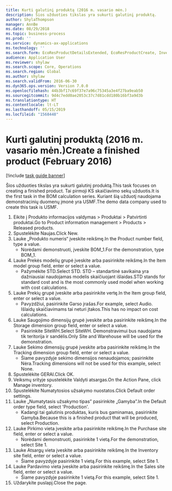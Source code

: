 ```yaml
---
title: Kurti galutinį produktą (2016 m. vasario mėn.)
description: Šios užduoties tikslas yra sukurti galutinį produktą.
author: ShylaThompson
manager: AnnBe
ms.date: 08/29/2018
ms.topic: business-process
ms.prod: ''
ms.service: dynamics-ax-applications
ms.technology: ''
ms.search.form: EcoResProductDetailsExtended, EcoResProductCreate, InventItemOrderSetup
audience: Application User
ms.reviewer: shylaw
ms.search.scope: Core, Operations
ms.search.region: Global
ms.author: shylaw
ms.search.validFrom: 2016-06-30
ms.dyn365.ops.version: Version 7.0.0
ms.openlocfilehash: 44b3bf17c69f37e7a96c75345a3e4f27ba9eab50
ms.sourcegitcommit: 9d4c7edd0ae2053c37c7d81cdd180b16bf3a9d3b
ms.translationtype: HT
ms.contentlocale: lt-LT
ms.lasthandoff: 05/15/2019
ms.locfileid: "1568448"
---
```

# <a name="create-a-finished-product-february-2016"></a><span data-ttu-id="0d771-103">Kurti galutinį produktą (2016 m. vasario mėn.)</span><span class="sxs-lookup"><span data-stu-id="0d771-103">Create a finished product (February 2016)</span></span>

[!include [task guide banner](../../includes/task-guide-banner.md)]

<span data-ttu-id="0d771-104">Šios užduoties tikslas yra sukurti galutinį produktą.</span><span class="sxs-lookup"><span data-stu-id="0d771-104">This task focuses on creating a finished product.</span></span> <span data-ttu-id="0d771-105">Tai pirmoji KS skaičiavimo sekų užduotis.</span><span class="sxs-lookup"><span data-stu-id="0d771-105">It is the first task in the BOM calculation series.</span></span> <span data-ttu-id="0d771-106">Kuriant šią užduotį naudojama demonstracinių duomenų įmonė yra USMF.</span><span class="sxs-lookup"><span data-stu-id="0d771-106">The demo data company used to create this task is USMF.</span></span>

1. <span data-ttu-id="0d771-107">Eikite į Produkto informacijos valdymas > Produktai > Patvirtinti produktai.</span><span class="sxs-lookup"><span data-stu-id="0d771-107">Go to Product information management > Products > Released products.</span></span>
2. <span data-ttu-id="0d771-108">Spustelėkite Naujas.</span><span class="sxs-lookup"><span data-stu-id="0d771-108">Click New.</span></span>
3. <span data-ttu-id="0d771-109">Lauke „Produkto numeris“ įveskite reikšmę.</span><span class="sxs-lookup"><span data-stu-id="0d771-109">In the Product number field, type a value.</span></span>
    * <span data-ttu-id="0d771-110">Norėdami demonstruoti, įveskite BOM_1.</span><span class="sxs-lookup"><span data-stu-id="0d771-110">For the demonstration, type BOM_1.</span></span>  
4. <span data-ttu-id="0d771-111">Lauke Prekės modelių grupė įveskite arba pasirinkite reikšmę.</span><span class="sxs-lookup"><span data-stu-id="0d771-111">In the Item model group field, enter or select a value.</span></span>
    * <span data-ttu-id="0d771-112">Pažymėkite STD.</span><span class="sxs-lookup"><span data-stu-id="0d771-112">Select STD.</span></span> <span data-ttu-id="0d771-113">STD – standartinė savikaina yra dažniausiai naudojamas modelis skaičiuojant išlaidas.</span><span class="sxs-lookup"><span data-stu-id="0d771-113">STD stands for standard cost and is the most commonly used model when working with cost calculations.</span></span>  
5. <span data-ttu-id="0d771-114">Lauke Prekių grupė įveskite arba pasirinkite vertę.</span><span class="sxs-lookup"><span data-stu-id="0d771-114">In the Item group field, enter or select a value.</span></span>
    * <span data-ttu-id="0d771-115">Pavyzdžiui, pasirinkite Garso įrašas.</span><span class="sxs-lookup"><span data-stu-id="0d771-115">For example, select Audio.</span></span> <span data-ttu-id="0d771-116">Išlaidų skaičiavimams tai neturi įtakos.</span><span class="sxs-lookup"><span data-stu-id="0d771-116">This has no impact on cost calculations.</span></span>  
6. <span data-ttu-id="0d771-117">Lauke Saugojimo dimensijų grupė įveskite arba pasirinkite reikšmę.</span><span class="sxs-lookup"><span data-stu-id="0d771-117">In the Storage dimension group field, enter or select a value.</span></span>
    * <span data-ttu-id="0d771-118">Pasirinkite SiteWH.</span><span class="sxs-lookup"><span data-stu-id="0d771-118">Select SiteWH.</span></span> <span data-ttu-id="0d771-119">Demonstravimui bus naudojama tik teritorija ir sandėlis.</span><span class="sxs-lookup"><span data-stu-id="0d771-119">Only Site and Warehouse will be used for the demonstration.</span></span>  
7. <span data-ttu-id="0d771-120">Lauke Sekimo dimensijų grupė įveskite arba pasirinkite reikšmę.</span><span class="sxs-lookup"><span data-stu-id="0d771-120">In the Tracking dimension group field, enter or select a value.</span></span>
    * <span data-ttu-id="0d771-121">Šiame pavyzdyje sekimo dimensijos nenaudojamos; pasirinkite Nėra.</span><span class="sxs-lookup"><span data-stu-id="0d771-121">Tracking dimensions will not be used for this example, select None.</span></span>  
8. <span data-ttu-id="0d771-122">Spustelėkite GERAI.</span><span class="sxs-lookup"><span data-stu-id="0d771-122">Click OK.</span></span>
9. <span data-ttu-id="0d771-123">Veiksmų srityje spustelėkite Valdyti atsargas.</span><span class="sxs-lookup"><span data-stu-id="0d771-123">On the Action Pane, click Manage inventory.</span></span>
10. <span data-ttu-id="0d771-124">Spustelėkite Numatytosios užsakymo nuostatos.</span><span class="sxs-lookup"><span data-stu-id="0d771-124">Click Default order settings.</span></span>
11. <span data-ttu-id="0d771-125">Lauke „Numatytasis užsakymo tipas” pasirinkite „Gamyba”.</span><span class="sxs-lookup"><span data-stu-id="0d771-125">In the Default order type field, select 'Production'.</span></span>
    * <span data-ttu-id="0d771-126">Kadangi tai galutinis produktas, kuris bus gaminamas, pasirinkite Gamyba.</span><span class="sxs-lookup"><span data-stu-id="0d771-126">Because this is a finished product that will be produced, select Production.</span></span>  
12. <span data-ttu-id="0d771-127">Lauke Pirkimo vieta įveskite arba pasirinkite reikšmę.</span><span class="sxs-lookup"><span data-stu-id="0d771-127">In the Purchase site field, enter or select a value.</span></span>
    * <span data-ttu-id="0d771-128">Norėdami demonstruoti, pasirinkite 1 vietą.</span><span class="sxs-lookup"><span data-stu-id="0d771-128">For the demonstration, select Site 1.</span></span>  
13. <span data-ttu-id="0d771-129">Lauke Atsargų vieta įveskite arba pasirinkite reikšmę.</span><span class="sxs-lookup"><span data-stu-id="0d771-129">In the Inventory site field, enter or select a value.</span></span>
    * <span data-ttu-id="0d771-130">Šiame pavyzdyje pasirinkite 1 vietą.</span><span class="sxs-lookup"><span data-stu-id="0d771-130">For this example, select Site 1.</span></span>  
14. <span data-ttu-id="0d771-131">Lauke Pardavimo vieta įveskite arba pasirinkite reikšmę.</span><span class="sxs-lookup"><span data-stu-id="0d771-131">In the Sales site field, enter or select a value.</span></span>
    * <span data-ttu-id="0d771-132">Šiame pavyzdyje pasirinkite 1 vietą.</span><span class="sxs-lookup"><span data-stu-id="0d771-132">For this example, select Site 1.</span></span>  
15. <span data-ttu-id="0d771-133">Uždarykite puslapį.</span><span class="sxs-lookup"><span data-stu-id="0d771-133">Close the page.</span></span>

